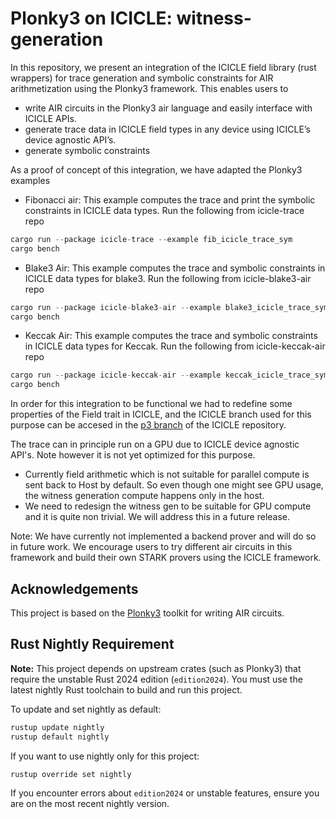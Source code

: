 # Plonky3 on ICICLE: witness-generation

In this repository, we present an integration of the ICICLE field library (rust wrappers) for trace generation and symbolic constraints for AIR arithmetization using the Plonky3 framework. This enables users to

- write AIR circuits in the Plonky3 air language and easily interface with ICICLE APIs.
- generate trace data in ICICLE field types in any device using ICICLE’s device agnostic API’s.
- generate symbolic constraints

As a proof of concept of this integration, we have adapted the Plonky3 examples

- Fibonacci air: This example computes the trace and print the symbolic constraints in ICICLE data types. Run the following from icicle-trace repo

```rust
cargo run --package icicle-trace --example fib_icicle_trace_sym
cargo bench
```

- Blake3 Air: This example computes the trace and symbolic constraints in ICICLE data types for blake3. Run the following from icicle-blake3-air repo

```rust
cargo run --package icicle-blake3-air --example blake3_icicle_trace_sym
cargo bench
```

- Keccak Air: This example computes the trace and symbolic constraints in ICICLE data types for Keccak. Run the following from icicle-keccak-air repo

```rust
cargo run --package icicle-keccak-air --example keccak_icicle_trace_sym
cargo bench
```

In order for this integration to be functional we had to redefine some properties of the Field trait in ICICLE, and the ICICLE branch used for this purpose can be accesed in the [p3 branch](https://github.com/ingonyama-zk/icicle/tree/p3) of the ICICLE repository.

The trace can in principle run on a GPU due to ICICLE device agnostic API's. Note however it is not yet optimized for this purpose.

* Currently field arithmetic which is not suitable for parallel compute is sent back to Host by default. So even though one might see GPU usage, the witness generation compute happens only in the host. 
* We need to redesign the witness gen to be suitable for GPU compute and it is quite non trivial. We will address this in a future release.


Note: We have currently not implemented a backend prover and will do so in future work. We encourage users to try different air circuits in this framework and build their own STARK provers using the ICICLE framework.

## Acknowledgements

This project is based on the [Plonky3](https://github.com/Plonky3/Plonky3) toolkit for writing AIR circuits.

## Rust Nightly Requirement

**Note:** This project depends on upstream crates (such as Plonky3) that require the unstable Rust 2024 edition (`edition2024`). You must use the latest nightly Rust toolchain to build and run this project.

To update and set nightly as default:

```sh
rustup update nightly
rustup default nightly
```

If you want to use nightly only for this project:

```sh
rustup override set nightly
```

If you encounter errors about `edition2024` or unstable features, ensure you are on the most recent nightly version.
